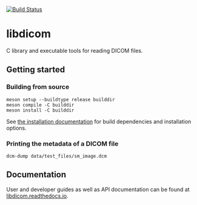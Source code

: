 [![Build Status](https://github.com/ImagingDataCommons/libdicom/actions/workflows/run_unit_tests.yml/badge.svg)](https://github.com/ImagingDataCommons/libdicom/actions)

# libdicom

C library and executable tools for reading DICOM files.

## Getting started

### Building from source

```none
meson setup --buildtype release builddir
meson compile -C builddir
meson install -C builddir
```
See [the installation documentation](https://libdicom.readthedocs.io/en/latest/installation.html) for build dependencies and installation options.

### Printing the metadata of a DICOM file

```none
dcm-dump data/test_files/sm_image.dcm
```

## Documentation

User and developer guides as well as API documentation can be found at [libdicom.readthedocs.io](https://libdicom.readthedocs.io/en/latest/).
